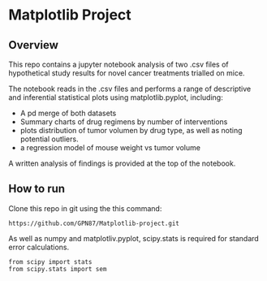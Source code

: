 # Matplotlib Project
## Overview
This repo contains a jupyter notebook analysis of two .csv files of hypothetical study results for novel cancer treatments trialled on mice.

The notebook reads in the .csv files and performs a range of descriptive and inferential statistical plots using matplotlib.pyplot, including:
- A pd merge of both datasets
- Summary charts of drug regimens by number of interventions
- plots distribution of tumor volumen by drug type, as well as noting potential outliers.
- a regression model of mouse weight vs tumor volume

A written analysis of findings is provided at the top of the notebook.

## How to run
Clone this repo in git using the this command:
```
https://github.com/GPN87/Matplotlib-project.git
```

As well as numpy and matplotliv.pyplot, scipy.stats is required for standard error calculations.
```
from scipy import stats
from scipy.stats import sem
```